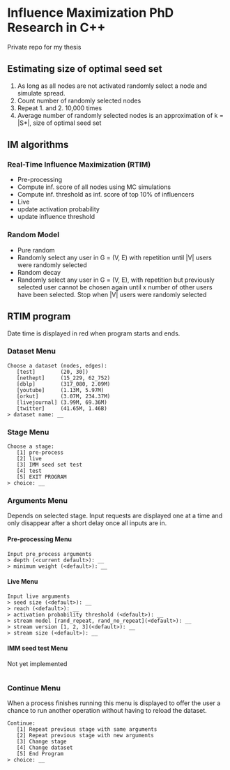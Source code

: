 # Influence Maximization PhD Research in C++
Private repo for my thesis

## Estimating size of optimal seed set

1. As long as all nodes are not activated randomly select a node and simulate spread.
2. Count number of randomly selected nodes
3. Repeat 1. and 2. 10,000 times
4. Average number of randomly selected nodes is an approximation of k = |S*|, size of optimal seed set

## IM algorithms
### Real-Time Influence Maximization (RTIM)
* Pre-processing
 * Compute inf. score of all nodes using MC simulations
 * Compute inf. threshold as inf. score of top 10% of influencers
* Live
 * update activation probability
 * update influence threshold

### Random Model

* Pure random
 * Randomly select any user in G = (V, E) with repetition until |V| users were randomly selected
* Random decay
 * Randomly select any user in G = (V, E), with repetition but previously selected user cannot be chosen again until x number of other users have been selected. Stop when |V| users were randomly selected

## RTIM program
Date time is displayed in red when program starts and ends.

### Dataset Menu
```terminal
Choose a dataset (nodes, edges):
   [test]        (20, 30])
   [nethept]     (15_229, 62_752)
   [dblp]        (317_080, 2.09M)
   [youtube]     (1.13M, 5.97M)
   [orkut]       (3.07M, 234.37M)
   [livejournal] (3.99M, 69.36M)
   [twitter]     (41.65M, 1.46B)
> dataset name: __
```

### Stage Menu
```terminal
Choose a stage:
   [1] pre-process
   [2] live
   [3] IMM seed set test
   [4] test
   [5] EXIT PROGRAM
> choice: __
```

### Arguments Menu
Depends on selected stage. Input requests are displayed one at a time and only disappear after a short delay once all inputs are in.
#### Pre-processing Menu
```terminal
Input pre_process arguments
> depth (<current default>): __
> minimum weight (<default>): __
```
#### Live Menu
```terminal
Input live arguments
> seed size (<default>): __
> reach (<default>): __
> activation probability threshold (<default>): __
> stream model [rand_repeat, rand_no_repeat](<default>): __
> stream version [1, 2, 3](<default>): __
> stream size (<default>): __
```
#### IMM seed test Menu
Not yet implemented
```terminal

```

### Continue Menu
When a process finishes running this menu is displayed to offer the user a chance to run another operation without having to reload the dataset.
```terminal
Continue:
   [1] Repeat previous stage with same arguments
   [2] Repeat previous stage with new arguments
   [3] Change stage
   [4] Change dataset
   [5] End Program
> choice: __
```
